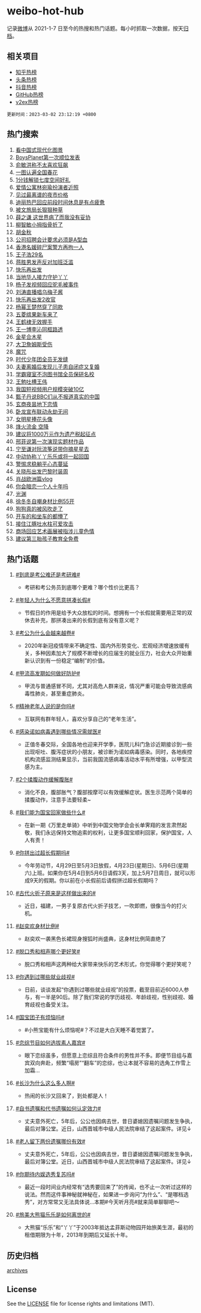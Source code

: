 # weibo-hot-hub

记录[微博](https://www.weibo.com)从 2021-1-7 日至今的热搜和热门话题。每小时抓取一次数据，按天[归档](archives)。

## 相关项目

- [知乎热榜](https://github.com/lonnyzhang423/zhihu-hot-hub)
- [头条热榜](https://github.com/lonnyzhang423/toutiao-hot-hub)
- [抖音热榜](https://github.com/lonnyzhang423/douyin-hot-hub)
- [GitHub热榜](https://github.com/lonnyzhang423/github-hot-hub)
- [v2ex热榜](https://github.com/lonnyzhang423/v2ex-hot-hub)


`更新时间：2023-03-02 23:12:19 +0800`

## 热门搜索

1. [看中国式现代化图景](https://m.weibo.cn/search?containerid=100103type%3D1%26t%3D10%26q%3D%23%E7%9C%8B%E4%B8%AD%E5%9B%BD%E5%BC%8F%E7%8E%B0%E4%BB%A3%E5%8C%96%E5%9B%BE%E6%99%AF%23&stream_entry_id=51&isnewpage=1&extparam=seat%3D1%26stream_entry_id%3D51%26c_type%3D51%26dgr%3D0%26cate%3D10103%26filter_type%3Drealtimehot%26pos%3D0%26display_time%3D1677769937%26pre_seqid%3D1677768859458018920316&luicode=10000011&lfid=106003type%253D25%2526t%253D3%2526disable_hot%253D1%2526filter_type%253Drealtimehot)
1. [BoysPlanet第一次顺位发表](https://m.weibo.cn/search?containerid=100103type%3D1%26t%3D10%26q%3D%23BoysPlanet%E7%AC%AC%E4%B8%80%E6%AC%A1%E9%A1%BA%E4%BD%8D%E5%8F%91%E8%A1%A8%23&stream_entry_id=31&isnewpage=1&extparam=seat%3D1%26lcate%3D5001%26c_type%3D31%26realpos%3D1%26cate%3D5001%26pos%3D0%26q%3D%2523BoysPlanet%25E7%25AC%25AC%25E4%25B8%2580%25E6%25AC%25A1%25E9%25A1%25BA%25E4%25BD%258D%25E5%258F%2591%25E8%25A1%25A8%2523%26stream_entry_id%3D31%26flag%3D1%26dgr%3D0%26band_rank%3D1%26filter_type%3Drealtimehot%26display_time%3D1677769937%26pre_seqid%3D1677768859458018920316&luicode=10000011&lfid=106003type%253D25%2526t%253D3%2526disable_hot%253D1%2526filter_type%253Drealtimehot)
1. [俞敏洪称不太喜欢狂飙](https://m.weibo.cn/search?containerid=100103type%3D1%26t%3D10%26q%3D%23%E4%BF%9E%E6%95%8F%E6%B4%AA%E7%A7%B0%E4%B8%8D%E5%A4%AA%E5%96%9C%E6%AC%A2%E7%8B%82%E9%A3%99%23&stream_entry_id=31&isnewpage=1&extparam=seat%3D1%26lcate%3D5001%26c_type%3D31%26realpos%3D2%26cate%3D5001%26pos%3D1%26q%3D%2523%25E4%25BF%259E%25E6%2595%258F%25E6%25B4%25AA%25E7%25A7%25B0%25E4%25B8%258D%25E5%25A4%25AA%25E5%2596%259C%25E6%25AC%25A2%25E7%258B%2582%25E9%25A3%2599%2523%26stream_entry_id%3D31%26flag%3D2%26dgr%3D0%26band_rank%3D2%26filter_type%3Drealtimehot%26display_time%3D1677769937%26pre_seqid%3D1677768859458018920316&luicode=10000011&lfid=106003type%253D25%2526t%253D3%2526disable_hot%253D1%2526filter_type%253Drealtimehot)
1. [一图认遍全国春花](https://m.weibo.cn/search?containerid=100103type%3D1%26t%3D10%26q%3D%23%E4%B8%80%E5%9B%BE%E8%AE%A4%E9%81%8D%E5%85%A8%E5%9B%BD%E6%98%A5%E8%8A%B1%23&stream_entry_id=31&isnewpage=1&extparam=seat%3D1%26lcate%3D5001%26c_type%3D31%26realpos%3D3%26cate%3D5001%26pos%3D2%26q%3D%2523%25E4%25B8%2580%25E5%259B%25BE%25E8%25AE%25A4%25E9%2581%258D%25E5%2585%25A8%25E5%259B%25BD%25E6%2598%25A5%25E8%258A%25B1%2523%26stream_entry_id%3D31%26flag%3D0%26dgr%3D0%26band_rank%3D3%26filter_type%3Drealtimehot%26display_time%3D1677769937%26pre_seqid%3D1677768859458018920316&luicode=10000011&lfid=106003type%253D25%2526t%253D3%2526disable_hot%253D1%2526filter_type%253Drealtimehot)
1. [1分钱解锁七度空间好礼](https://m.weibo.cn/search?containerid=100103type%3D1%26t%3D10%26q%3D%231%E5%88%86%E9%92%B1%E8%A7%A3%E9%94%81%E4%B8%83%E5%BA%A6%E7%A9%BA%E9%97%B4%E5%A5%BD%E7%A4%BC%23&stream_entry_id=31&isnewpage=1&extparam=seat%3D1%26lcate%3D5001%26c_type%3D31%26band_rank%3D4%26topic_ad%3D1%26cate%3D5001%26pos%3D3%26adid%3D181074%26q%3D%25231%25E5%2588%2586%25E9%2592%25B1%25E8%25A7%25A3%25E9%2594%2581%25E4%25B8%2583%25E5%25BA%25A6%25E7%25A9%25BA%25E9%2597%25B4%25E5%25A5%25BD%25E7%25A4%25BC%2523%26stream_entry_id%3D31%26dgr%3D0%26filter_type%3Drealtimehot%26display_time%3D1677769937%26pre_seqid%3D1677768859458018920316&luicode=10000011&lfid=106003type%253D25%2526t%253D3%2526disable_hot%253D1%2526filter_type%253Drealtimehot)
1. [爱情公寓林宛瑜扮演者近照](https://m.weibo.cn/search?containerid=100103type%3D1%26t%3D10%26q%3D%23%E7%88%B1%E6%83%85%E5%85%AC%E5%AF%93%E6%9E%97%E5%AE%9B%E7%91%9C%E6%89%AE%E6%BC%94%E8%80%85%E8%BF%91%E7%85%A7%23&stream_entry_id=31&isnewpage=1&extparam=seat%3D1%26lcate%3D5001%26c_type%3D31%26realpos%3D4%26cate%3D5001%26pos%3D4%26q%3D%2523%25E7%2588%25B1%25E6%2583%2585%25E5%2585%25AC%25E5%25AF%2593%25E6%259E%2597%25E5%25AE%259B%25E7%2591%259C%25E6%2589%25AE%25E6%25BC%2594%25E8%2580%2585%25E8%25BF%2591%25E7%2585%25A7%2523%26stream_entry_id%3D31%26flag%3D2%26dgr%3D0%26band_rank%3D4%26filter_type%3Drealtimehot%26display_time%3D1677769937%26pre_seqid%3D1677768859458018920316&luicode=10000011&lfid=106003type%253D25%2526t%253D3%2526disable_hot%253D1%2526filter_type%253Drealtimehot)
1. [见过最离谱的夜市价格](https://m.weibo.cn/search?containerid=100103type%3D1%26t%3D10%26q%3D%23%E8%A7%81%E8%BF%87%E6%9C%80%E7%A6%BB%E8%B0%B1%E7%9A%84%E5%A4%9C%E5%B8%82%E4%BB%B7%E6%A0%BC%23&stream_entry_id=31&isnewpage=1&extparam=seat%3D1%26lcate%3D5001%26c_type%3D31%26realpos%3D5%26cate%3D5001%26pos%3D5%26q%3D%2523%25E8%25A7%2581%25E8%25BF%2587%25E6%259C%2580%25E7%25A6%25BB%25E8%25B0%25B1%25E7%259A%2584%25E5%25A4%259C%25E5%25B8%2582%25E4%25BB%25B7%25E6%25A0%25BC%2523%26stream_entry_id%3D31%26flag%3D1%26dgr%3D0%26band_rank%3D5%26filter_type%3Drealtimehot%26display_time%3D1677769937%26pre_seqid%3D1677768859458018920316&luicode=10000011&lfid=106003type%253D25%2526t%253D3%2526disable_hot%253D1%2526filter_type%253Drealtimehot)
1. [迪丽热巴回应前段时间休息是有点疲惫](https://m.weibo.cn/search?containerid=100103type%3D1%26t%3D10%26q%3D%23%E8%BF%AA%E4%B8%BD%E7%83%AD%E5%B7%B4%E5%9B%9E%E5%BA%94%E5%89%8D%E6%AE%B5%E6%97%B6%E9%97%B4%E4%BC%91%E6%81%AF%E6%98%AF%E6%9C%89%E7%82%B9%E7%96%B2%E6%83%AB%23&stream_entry_id=31&isnewpage=1&extparam=seat%3D1%26lcate%3D5001%26c_type%3D31%26realpos%3D6%26cate%3D5001%26pos%3D6%26q%3D%2523%25E8%25BF%25AA%25E4%25B8%25BD%25E7%2583%25AD%25E5%25B7%25B4%25E5%259B%259E%25E5%25BA%2594%25E5%2589%258D%25E6%25AE%25B5%25E6%2597%25B6%25E9%2597%25B4%25E4%25BC%2591%25E6%2581%25AF%25E6%2598%25AF%25E6%259C%2589%25E7%2582%25B9%25E7%2596%25B2%25E6%2583%25AB%2523%26stream_entry_id%3D31%26flag%3D2%26dgr%3D0%26band_rank%3D6%26filter_type%3Drealtimehot%26display_time%3D1677769937%26pre_seqid%3D1677768859458018920316&luicode=10000011&lfid=106003type%253D25%2526t%253D3%2526disable_hot%253D1%2526filter_type%253Drealtimehot)
1. [被文旅局长狠狠种草](https://m.weibo.cn/search?containerid=100103type%3D1%26t%3D10%26q%3D%23%E8%A2%AB%E6%96%87%E6%97%85%E5%B1%80%E9%95%BF%E7%8B%A0%E7%8B%A0%E7%A7%8D%E8%8D%89%23&stream_entry_id=31&isnewpage=1&extparam=seat%3D1%26lcate%3D5001%26c_type%3D31%26band_rank%3D7%26cate%3D5001%26pos%3D7%26adid%3D181270%26q%3D%2523%25E8%25A2%25AB%25E6%2596%2587%25E6%2597%2585%25E5%25B1%2580%25E9%2595%25BF%25E7%258B%25A0%25E7%258B%25A0%25E7%25A7%258D%25E8%258D%2589%2523%26stream_entry_id%3D31%26dgr%3D0%26filter_type%3Drealtimehot%26display_time%3D1677769937%26pre_seqid%3D1677768859458018920316&luicode=10000011&lfid=106003type%253D25%2526t%253D3%2526disable_hot%253D1%2526filter_type%253Drealtimehot)
1. [薛之谦 这世界病了而我没有妥协](https://m.weibo.cn/search?containerid=100103type%3D1%26t%3D10%26q%3D%E8%96%9B%E4%B9%8B%E8%B0%A6+%E8%BF%99%E4%B8%96%E7%95%8C%E7%97%85%E4%BA%86%E8%80%8C%E6%88%91%E6%B2%A1%E6%9C%89%E5%A6%A5%E5%8D%8F&stream_entry_id=31&isnewpage=1&extparam=seat%3D1%26lcate%3D5001%26c_type%3D31%26realpos%3D7%26cate%3D5001%26pos%3D8%26q%3D%25E8%2596%259B%25E4%25B9%258B%25E8%25B0%25A6%2520%25E8%25BF%2599%25E4%25B8%2596%25E7%2595%258C%25E7%2597%2585%25E4%25BA%2586%25E8%2580%258C%25E6%2588%2591%25E6%25B2%25A1%25E6%259C%2589%25E5%25A6%25A5%25E5%258D%258F%26stream_entry_id%3D31%26flag%3D0%26dgr%3D0%26band_rank%3D7%26filter_type%3Drealtimehot%26display_time%3D1677769937%26pre_seqid%3D1677768859458018920316&luicode=10000011&lfid=106003type%253D25%2526t%253D3%2526disable_hot%253D1%2526filter_type%253Drealtimehot)
1. [柳智敏小拇指骨折了](https://m.weibo.cn/search?containerid=100103type%3D1%26t%3D10%26q%3D%23%E6%9F%B3%E6%99%BA%E6%95%8F%E5%B0%8F%E6%8B%87%E6%8C%87%E9%AA%A8%E6%8A%98%E4%BA%86%23&stream_entry_id=31&isnewpage=1&extparam=seat%3D1%26lcate%3D5001%26c_type%3D31%26realpos%3D8%26cate%3D5001%26pos%3D9%26q%3D%2523%25E6%259F%25B3%25E6%2599%25BA%25E6%2595%258F%25E5%25B0%258F%25E6%258B%2587%25E6%258C%2587%25E9%25AA%25A8%25E6%258A%2598%25E4%25BA%2586%2523%26stream_entry_id%3D31%26flag%3D1%26dgr%3D0%26band_rank%3D8%26filter_type%3Drealtimehot%26display_time%3D1677769937%26pre_seqid%3D1677768859458018920316&luicode=10000011&lfid=106003type%253D25%2526t%253D3%2526disable_hot%253D1%2526filter_type%253Drealtimehot)
1. [胡金秋](https://m.weibo.cn/search?containerid=100103type%3D1%26t%3D10%26q%3D%E8%83%A1%E9%87%91%E7%A7%8B&stream_entry_id=31&isnewpage=1&extparam=seat%3D1%26lcate%3D5001%26c_type%3D31%26realpos%3D9%26cate%3D5001%26pos%3D10%26q%3D%25E8%2583%25A1%25E9%2587%2591%25E7%25A7%258B%26stream_entry_id%3D31%26flag%3D1%26dgr%3D0%26band_rank%3D9%26filter_type%3Drealtimehot%26display_time%3D1677769937%26pre_seqid%3D1677768859458018920316&luicode=10000011&lfid=106003type%253D25%2526t%253D3%2526disable_hot%253D1%2526filter_type%253Drealtimehot)
1. [公司招聘会计要求必须是A型血](https://m.weibo.cn/search?containerid=100103type%3D1%26t%3D10%26q%3D%23%E5%85%AC%E5%8F%B8%E6%8B%9B%E8%81%98%E4%BC%9A%E8%AE%A1%E8%A6%81%E6%B1%82%E5%BF%85%E9%A1%BB%E6%98%AFA%E5%9E%8B%E8%A1%80%23&stream_entry_id=31&isnewpage=1&extparam=seat%3D1%26lcate%3D5001%26c_type%3D31%26realpos%3D10%26cate%3D5001%26pos%3D11%26q%3D%2523%25E5%2585%25AC%25E5%258F%25B8%25E6%258B%259B%25E8%2581%2598%25E4%25BC%259A%25E8%25AE%25A1%25E8%25A6%2581%25E6%25B1%2582%25E5%25BF%2585%25E9%25A1%25BB%25E6%2598%25AFA%25E5%259E%258B%25E8%25A1%2580%2523%26stream_entry_id%3D31%26flag%3D0%26dgr%3D0%26band_rank%3D10%26filter_type%3Drealtimehot%26display_time%3D1677769937%26pre_seqid%3D1677768859458018920316&luicode=10000011&lfid=106003type%253D25%2526t%253D3%2526disable_hot%253D1%2526filter_type%253Drealtimehot)
1. [香港名媛碎尸案警方再拘一人](https://m.weibo.cn/search?containerid=100103type%3D1%26t%3D10%26q%3D%23%E9%A6%99%E6%B8%AF%E5%90%8D%E5%AA%9B%E7%A2%8E%E5%B0%B8%E6%A1%88%E8%AD%A6%E6%96%B9%E5%86%8D%E6%8B%98%E4%B8%80%E4%BA%BA%23&stream_entry_id=31&isnewpage=1&extparam=seat%3D1%26lcate%3D5001%26c_type%3D31%26realpos%3D11%26cate%3D5001%26pos%3D12%26q%3D%2523%25E9%25A6%2599%25E6%25B8%25AF%25E5%2590%258D%25E5%25AA%259B%25E7%25A2%258E%25E5%25B0%25B8%25E6%25A1%2588%25E8%25AD%25A6%25E6%2596%25B9%25E5%2586%258D%25E6%258B%2598%25E4%25B8%2580%25E4%25BA%25BA%2523%26stream_entry_id%3D31%26flag%3D2%26dgr%3D0%26band_rank%3D11%26filter_type%3Drealtimehot%26display_time%3D1677769937%26pre_seqid%3D1677768859458018920316&luicode=10000011&lfid=106003type%253D25%2526t%253D3%2526disable_hot%253D1%2526filter_type%253Drealtimehot)
1. [王子浩29名](https://m.weibo.cn/search?containerid=100103type%3D1%26t%3D10%26q%3D%E7%8E%8B%E5%AD%90%E6%B5%A929%E5%90%8D&stream_entry_id=31&isnewpage=1&extparam=seat%3D1%26lcate%3D5001%26c_type%3D31%26realpos%3D12%26cate%3D5001%26pos%3D13%26q%3D%25E7%258E%258B%25E5%25AD%2590%25E6%25B5%25A929%25E5%2590%258D%26stream_entry_id%3D31%26flag%3D1%26dgr%3D0%26band_rank%3D12%26filter_type%3Drealtimehot%26display_time%3D1677769937%26pre_seqid%3D1677768859458018920316&luicode=10000011&lfid=106003type%253D25%2526t%253D3%2526disable_hot%253D1%2526filter_type%253Drealtimehot)
1. [蒋胜男发声反对加班泛滥](https://m.weibo.cn/search?containerid=100103type%3D1%26t%3D10%26q%3D%23%E8%92%8B%E8%83%9C%E7%94%B7%E5%8F%91%E5%A3%B0%E5%8F%8D%E5%AF%B9%E5%8A%A0%E7%8F%AD%E6%B3%9B%E6%BB%A5%23&stream_entry_id=31&isnewpage=1&extparam=seat%3D1%26lcate%3D5001%26c_type%3D31%26realpos%3D13%26cate%3D5001%26pos%3D14%26q%3D%2523%25E8%2592%258B%25E8%2583%259C%25E7%2594%25B7%25E5%258F%2591%25E5%25A3%25B0%25E5%258F%258D%25E5%25AF%25B9%25E5%258A%25A0%25E7%258F%25AD%25E6%25B3%259B%25E6%25BB%25A5%2523%26stream_entry_id%3D31%26flag%3D1%26dgr%3D0%26band_rank%3D13%26filter_type%3Drealtimehot%26display_time%3D1677769937%26pre_seqid%3D1677768859458018920316&luicode=10000011&lfid=106003type%253D25%2526t%253D3%2526disable_hot%253D1%2526filter_type%253Drealtimehot)
1. [快乐再出发](https://m.weibo.cn/search?containerid=100103type%3D1%26t%3D10%26q%3D%E5%BF%AB%E4%B9%90%E5%86%8D%E5%87%BA%E5%8F%91&stream_entry_id=31&isnewpage=1&extparam=seat%3D1%26lcate%3D5001%26c_type%3D31%26realpos%3D14%26cate%3D5001%26pos%3D15%26q%3D%25E5%25BF%25AB%25E4%25B9%2590%25E5%2586%258D%25E5%2587%25BA%25E5%258F%2591%26stream_entry_id%3D31%26flag%3D1%26dgr%3D0%26band_rank%3D14%26filter_type%3Drealtimehot%26display_time%3D1677769937%26pre_seqid%3D1677768859458018920316&luicode=10000011&lfid=106003type%253D25%2526t%253D3%2526disable_hot%253D1%2526filter_type%253Drealtimehot)
1. [当地华人接力守护丫丫](https://m.weibo.cn/search?containerid=100103type%3D1%26t%3D10%26q%3D%23%E5%BD%93%E5%9C%B0%E5%8D%8E%E4%BA%BA%E6%8E%A5%E5%8A%9B%E5%AE%88%E6%8A%A4%E4%B8%AB%E4%B8%AB%23&stream_entry_id=31&isnewpage=1&extparam=seat%3D1%26lcate%3D5001%26c_type%3D31%26realpos%3D15%26cate%3D5001%26pos%3D16%26q%3D%2523%25E5%25BD%2593%25E5%259C%25B0%25E5%258D%258E%25E4%25BA%25BA%25E6%258E%25A5%25E5%258A%259B%25E5%25AE%2588%25E6%258A%25A4%25E4%25B8%25AB%25E4%25B8%25AB%2523%26stream_entry_id%3D31%26flag%3D0%26dgr%3D0%26band_rank%3D15%26filter_type%3Drealtimehot%26display_time%3D1677769937%26pre_seqid%3D1677768859458018920316&luicode=10000011&lfid=106003type%253D25%2526t%253D3%2526disable_hot%253D1%2526filter_type%253Drealtimehot)
1. [杨子发视频回应驼毛被事件](https://m.weibo.cn/search?containerid=100103type%3D1%26t%3D10%26q%3D%23%E6%9D%A8%E5%AD%90%E5%8F%91%E8%A7%86%E9%A2%91%E5%9B%9E%E5%BA%94%E9%A9%BC%E6%AF%9B%E8%A2%AB%E4%BA%8B%E4%BB%B6%23&stream_entry_id=31&isnewpage=1&extparam=seat%3D1%26lcate%3D5001%26c_type%3D31%26realpos%3D16%26cate%3D5001%26pos%3D17%26q%3D%2523%25E6%259D%25A8%25E5%25AD%2590%25E5%258F%2591%25E8%25A7%2586%25E9%25A2%2591%25E5%259B%259E%25E5%25BA%2594%25E9%25A9%25BC%25E6%25AF%259B%25E8%25A2%25AB%25E4%25BA%258B%25E4%25BB%25B6%2523%26stream_entry_id%3D31%26flag%3D0%26dgr%3D0%26band_rank%3D16%26filter_type%3Drealtimehot%26display_time%3D1677769937%26pre_seqid%3D1677768859458018920316&luicode=10000011&lfid=106003type%253D25%2526t%253D3%2526disable_hot%253D1%2526filter_type%253Drealtimehot)
1. [刘涛直播唱乌梅子酱](https://m.weibo.cn/search?containerid=100103type%3D1%26t%3D10%26q%3D%23%E5%88%98%E6%B6%9B%E7%9B%B4%E6%92%AD%E5%94%B1%E4%B9%8C%E6%A2%85%E5%AD%90%E9%85%B1%23&stream_entry_id=31&isnewpage=1&extparam=seat%3D1%26lcate%3D5001%26c_type%3D31%26realpos%3D17%26cate%3D5001%26pos%3D18%26q%3D%2523%25E5%2588%2598%25E6%25B6%259B%25E7%259B%25B4%25E6%2592%25AD%25E5%2594%25B1%25E4%25B9%258C%25E6%25A2%2585%25E5%25AD%2590%25E9%2585%25B1%2523%26stream_entry_id%3D31%26flag%3D1%26dgr%3D0%26band_rank%3D17%26filter_type%3Drealtimehot%26display_time%3D1677769937%26pre_seqid%3D1677768859458018920316&luicode=10000011&lfid=106003type%253D25%2526t%253D3%2526disable_hot%253D1%2526filter_type%253Drealtimehot)
1. [快乐再出发2收官](https://m.weibo.cn/search?containerid=100103type%3D1%26t%3D10%26q%3D%23%E5%BF%AB%E4%B9%90%E5%86%8D%E5%87%BA%E5%8F%912%E6%94%B6%E5%AE%98%23&stream_entry_id=31&isnewpage=1&extparam=seat%3D1%26lcate%3D5001%26c_type%3D31%26realpos%3D18%26cate%3D5001%26pos%3D19%26q%3D%2523%25E5%25BF%25AB%25E4%25B9%2590%25E5%2586%258D%25E5%2587%25BA%25E5%258F%25912%25E6%2594%25B6%25E5%25AE%2598%2523%26stream_entry_id%3D31%26flag%3D1%26dgr%3D0%26band_rank%3D18%26filter_type%3Drealtimehot%26display_time%3D1677769937%26pre_seqid%3D1677768859458018920316&luicode=10000011&lfid=106003type%253D25%2526t%253D3%2526disable_hot%253D1%2526filter_type%253Drealtimehot)
1. [杨幂王楚然穿了同款](https://m.weibo.cn/search?containerid=100103type%3D1%26t%3D10%26q%3D%23%E6%9D%A8%E5%B9%82%E7%8E%8B%E6%A5%9A%E7%84%B6%E7%A9%BF%E4%BA%86%E5%90%8C%E6%AC%BE%23&stream_entry_id=31&isnewpage=1&extparam=seat%3D1%26lcate%3D5001%26c_type%3D31%26realpos%3D19%26cate%3D5001%26pos%3D20%26q%3D%2523%25E6%259D%25A8%25E5%25B9%2582%25E7%258E%258B%25E6%25A5%259A%25E7%2584%25B6%25E7%25A9%25BF%25E4%25BA%2586%25E5%2590%258C%25E6%25AC%25BE%2523%26stream_entry_id%3D31%26flag%3D0%26dgr%3D0%26band_rank%3D19%26filter_type%3Drealtimehot%26display_time%3D1677769937%26pre_seqid%3D1677768859458018920316&luicode=10000011&lfid=106003type%253D25%2526t%253D3%2526disable_hot%253D1%2526filter_type%253Drealtimehot)
1. [五菱缤果新车来了](https://m.weibo.cn/search?containerid=100103type%3D1%26t%3D10%26q%3D%E4%BA%94%E8%8F%B1%E7%BC%A4%E6%9E%9C%E6%96%B0%E8%BD%A6%E6%9D%A5%E4%BA%86&stream_entry_id=31&isnewpage=1&extparam=seat%3D1%26lcate%3D5001%26c_type%3D31%26realpos%3D20%26cate%3D5001%26pos%3D21%26q%3D%25E4%25BA%2594%25E8%258F%25B1%25E7%25BC%25A4%25E6%259E%259C%25E6%2596%25B0%25E8%25BD%25A6%25E6%259D%25A5%25E4%25BA%2586%26stream_entry_id%3D31%26flag%3D1%26dgr%3D0%26band_rank%3D20%26filter_type%3Drealtimehot%26display_time%3D1677769937%26pre_seqid%3D1677768859458018920316&luicode=10000011&lfid=106003type%253D25%2526t%253D3%2526disable_hot%253D1%2526filter_type%253Drealtimehot)
1. [王鹤棣无效握手](https://m.weibo.cn/search?containerid=100103type%3D1%26t%3D10%26q%3D%23%E7%8E%8B%E9%B9%A4%E6%A3%A3%E6%97%A0%E6%95%88%E6%8F%A1%E6%89%8B%23&stream_entry_id=31&isnewpage=1&extparam=seat%3D1%26lcate%3D5001%26c_type%3D31%26realpos%3D21%26cate%3D5001%26pos%3D22%26q%3D%2523%25E7%258E%258B%25E9%25B9%25A4%25E6%25A3%25A3%25E6%2597%25A0%25E6%2595%2588%25E6%258F%25A1%25E6%2589%258B%2523%26stream_entry_id%3D31%26flag%3D1%26dgr%3D0%26band_rank%3D21%26filter_type%3Drealtimehot%26display_time%3D1677769937%26pre_seqid%3D1677768859458018920316&luicode=10000011&lfid=106003type%253D25%2526t%253D3%2526disable_hot%253D1%2526filter_type%253Drealtimehot)
1. [王一博李沁同框路透](https://m.weibo.cn/search?containerid=100103type%3D1%26t%3D10%26q%3D%23%E7%8E%8B%E4%B8%80%E5%8D%9A%E6%9D%8E%E6%B2%81%E5%90%8C%E6%A1%86%E8%B7%AF%E9%80%8F%23&stream_entry_id=31&isnewpage=1&extparam=seat%3D1%26lcate%3D5001%26c_type%3D31%26realpos%3D22%26cate%3D5001%26pos%3D23%26q%3D%2523%25E7%258E%258B%25E4%25B8%2580%25E5%258D%259A%25E6%259D%258E%25E6%25B2%2581%25E5%2590%258C%25E6%25A1%2586%25E8%25B7%25AF%25E9%2580%258F%2523%26stream_entry_id%3D31%26flag%3D0%26dgr%3D0%26band_rank%3D22%26filter_type%3Drealtimehot%26display_time%3D1677769937%26pre_seqid%3D1677768859458018920316&luicode=10000011&lfid=106003type%253D25%2526t%253D3%2526disable_hot%253D1%2526filter_type%253Drealtimehot)
1. [金星合木星](https://m.weibo.cn/search?containerid=100103type%3D1%26t%3D10%26q%3D%23%E9%87%91%E6%98%9F%E5%90%88%E6%9C%A8%E6%98%9F%23&stream_entry_id=31&isnewpage=1&extparam=seat%3D1%26lcate%3D5001%26c_type%3D31%26realpos%3D23%26cate%3D5001%26pos%3D24%26q%3D%2523%25E9%2587%2591%25E6%2598%259F%25E5%2590%2588%25E6%259C%25A8%25E6%2598%259F%2523%26stream_entry_id%3D31%26flag%3D0%26dgr%3D0%26band_rank%3D23%26filter_type%3Drealtimehot%26display_time%3D1677769937%26pre_seqid%3D1677768859458018920316&luicode=10000011&lfid=106003type%253D25%2526t%253D3%2526disable_hot%253D1%2526filter_type%253Drealtimehot)
1. [大卫詹姆斯受伤](https://m.weibo.cn/search?containerid=100103type%3D1%26t%3D10%26q%3D%23%E5%A4%A7%E5%8D%AB%E8%A9%B9%E5%A7%86%E6%96%AF%E5%8F%97%E4%BC%A4%23&stream_entry_id=31&isnewpage=1&extparam=seat%3D1%26lcate%3D5001%26c_type%3D31%26realpos%3D24%26cate%3D5001%26pos%3D25%26q%3D%2523%25E5%25A4%25A7%25E5%258D%25AB%25E8%25A9%25B9%25E5%25A7%2586%25E6%2596%25AF%25E5%258F%2597%25E4%25BC%25A4%2523%26stream_entry_id%3D31%26flag%3D0%26dgr%3D0%26band_rank%3D24%26filter_type%3Drealtimehot%26display_time%3D1677769937%26pre_seqid%3D1677768859458018920316&luicode=10000011&lfid=106003type%253D25%2526t%253D3%2526disable_hot%253D1%2526filter_type%253Drealtimehot)
1. [魔咒](https://m.weibo.cn/search?containerid=100103type%3D1%26t%3D10%26q%3D%E9%AD%94%E5%92%92&stream_entry_id=31&isnewpage=1&extparam=seat%3D1%26lcate%3D5001%26c_type%3D31%26realpos%3D25%26cate%3D5001%26pos%3D26%26q%3D%25E9%25AD%2594%25E5%2592%2592%26stream_entry_id%3D31%26flag%3D1%26dgr%3D0%26band_rank%3D25%26filter_type%3Drealtimehot%26display_time%3D1677769937%26pre_seqid%3D1677768859458018920316&luicode=10000011&lfid=106003type%253D25%2526t%253D3%2526disable_hot%253D1%2526filter_type%253Drealtimehot)
1. [时代少年团全员无发缝](https://m.weibo.cn/search?containerid=100103type%3D1%26t%3D10%26q%3D%23%E6%97%B6%E4%BB%A3%E5%B0%91%E5%B9%B4%E5%9B%A2%E5%85%A8%E5%91%98%E6%97%A0%E5%8F%91%E7%BC%9D%23&stream_entry_id=31&isnewpage=1&extparam=seat%3D1%26lcate%3D5001%26c_type%3D31%26realpos%3D26%26cate%3D5001%26pos%3D27%26q%3D%2523%25E6%2597%25B6%25E4%25BB%25A3%25E5%25B0%2591%25E5%25B9%25B4%25E5%259B%25A2%25E5%2585%25A8%25E5%2591%2598%25E6%2597%25A0%25E5%258F%2591%25E7%25BC%259D%2523%26stream_entry_id%3D31%26flag%3D0%26dgr%3D0%26band_rank%3D26%26filter_type%3Drealtimehot%26display_time%3D1677769937%26pre_seqid%3D1677768859458018920316&luicode=10000011&lfid=106003type%253D25%2526t%253D3%2526disable_hot%253D1%2526filter_type%253Drealtimehot)
1. [夫妻离婚后发现儿子患自闭症又复婚](https://m.weibo.cn/search?containerid=100103type%3D1%26t%3D10%26q%3D%23%E5%A4%AB%E5%A6%BB%E7%A6%BB%E5%A9%9A%E5%90%8E%E5%8F%91%E7%8E%B0%E5%84%BF%E5%AD%90%E6%82%A3%E8%87%AA%E9%97%AD%E7%97%87%E5%8F%88%E5%A4%8D%E5%A9%9A%23&stream_entry_id=31&isnewpage=1&extparam=seat%3D1%26lcate%3D5001%26c_type%3D31%26realpos%3D27%26cate%3D5001%26pos%3D28%26q%3D%2523%25E5%25A4%25AB%25E5%25A6%25BB%25E7%25A6%25BB%25E5%25A9%259A%25E5%2590%258E%25E5%258F%2591%25E7%258E%25B0%25E5%2584%25BF%25E5%25AD%2590%25E6%2582%25A3%25E8%2587%25AA%25E9%2597%25AD%25E7%2597%2587%25E5%258F%2588%25E5%25A4%258D%25E5%25A9%259A%2523%26stream_entry_id%3D31%26flag%3D0%26dgr%3D0%26band_rank%3D27%26filter_type%3Drealtimehot%26display_time%3D1677769937%26pre_seqid%3D1677768859458018920316&luicode=10000011&lfid=106003type%253D25%2526t%253D3%2526disable_hot%253D1%2526filter_type%253Drealtimehot)
1. [学霸寝室不泡图书馆全员保研名校](https://m.weibo.cn/search?containerid=100103type%3D1%26t%3D10%26q%3D%23%E5%AD%A6%E9%9C%B8%E5%AF%9D%E5%AE%A4%E4%B8%8D%E6%B3%A1%E5%9B%BE%E4%B9%A6%E9%A6%86%E5%85%A8%E5%91%98%E4%BF%9D%E7%A0%94%E5%90%8D%E6%A0%A1%23&stream_entry_id=31&isnewpage=1&extparam=seat%3D1%26lcate%3D5001%26c_type%3D31%26realpos%3D28%26cate%3D5001%26pos%3D29%26q%3D%2523%25E5%25AD%25A6%25E9%259C%25B8%25E5%25AF%259D%25E5%25AE%25A4%25E4%25B8%258D%25E6%25B3%25A1%25E5%259B%25BE%25E4%25B9%25A6%25E9%25A6%2586%25E5%2585%25A8%25E5%2591%2598%25E4%25BF%259D%25E7%25A0%2594%25E5%2590%258D%25E6%25A0%25A1%2523%26stream_entry_id%3D31%26flag%3D0%26dgr%3D0%26band_rank%3D28%26filter_type%3Drealtimehot%26display_time%3D1677769937%26pre_seqid%3D1677768859458018920316&luicode=10000011&lfid=106003type%253D25%2526t%253D3%2526disable_hot%253D1%2526filter_type%253Drealtimehot)
1. [王勉吐槽王伟](https://m.weibo.cn/search?containerid=100103type%3D1%26t%3D10%26q%3D%23%E7%8E%8B%E5%8B%89%E5%90%90%E6%A7%BD%E7%8E%8B%E4%BC%9F%23&stream_entry_id=31&isnewpage=1&extparam=seat%3D1%26lcate%3D5001%26c_type%3D31%26realpos%3D29%26cate%3D5001%26pos%3D30%26q%3D%2523%25E7%258E%258B%25E5%258B%2589%25E5%2590%2590%25E6%25A7%25BD%25E7%258E%258B%25E4%25BC%259F%2523%26stream_entry_id%3D31%26flag%3D1%26dgr%3D0%26band_rank%3D29%26filter_type%3Drealtimehot%26display_time%3D1677769937%26pre_seqid%3D1677768859458018920316&luicode=10000011&lfid=106003type%253D25%2526t%253D3%2526disable_hot%253D1%2526filter_type%253Drealtimehot)
1. [我国短视频用户规模突破10亿](https://m.weibo.cn/search?containerid=100103type%3D1%26t%3D10%26q%3D%23%E6%88%91%E5%9B%BD%E7%9F%AD%E8%A7%86%E9%A2%91%E7%94%A8%E6%88%B7%E8%A7%84%E6%A8%A1%E7%AA%81%E7%A0%B410%E4%BA%BF%23&stream_entry_id=31&isnewpage=1&extparam=seat%3D1%26lcate%3D5001%26c_type%3D31%26realpos%3D30%26cate%3D5001%26pos%3D31%26q%3D%2523%25E6%2588%2591%25E5%259B%25BD%25E7%259F%25AD%25E8%25A7%2586%25E9%25A2%2591%25E7%2594%25A8%25E6%2588%25B7%25E8%25A7%2584%25E6%25A8%25A1%25E7%25AA%2581%25E7%25A0%25B410%25E4%25BA%25BF%2523%26stream_entry_id%3D31%26flag%3D0%26dgr%3D0%26band_rank%3D30%26filter_type%3Drealtimehot%26display_time%3D1677769937%26pre_seqid%3D1677768859458018920316&luicode=10000011&lfid=106003type%253D25%2526t%253D3%2526disable_hot%253D1%2526filter_type%253Drealtimehot)
1. [甄子丹说BBC们从不报道真实的中国](https://m.weibo.cn/search?containerid=100103type%3D1%26t%3D10%26q%3D%23%E7%94%84%E5%AD%90%E4%B8%B9%E8%AF%B4BBC%E4%BB%AC%E4%BB%8E%E4%B8%8D%E6%8A%A5%E9%81%93%E7%9C%9F%E5%AE%9E%E7%9A%84%E4%B8%AD%E5%9B%BD%23&stream_entry_id=31&isnewpage=1&extparam=seat%3D1%26lcate%3D5001%26c_type%3D31%26realpos%3D31%26cate%3D5001%26pos%3D32%26q%3D%2523%25E7%2594%2584%25E5%25AD%2590%25E4%25B8%25B9%25E8%25AF%25B4BBC%25E4%25BB%25AC%25E4%25BB%258E%25E4%25B8%258D%25E6%258A%25A5%25E9%2581%2593%25E7%259C%259F%25E5%25AE%259E%25E7%259A%2584%25E4%25B8%25AD%25E5%259B%25BD%2523%26stream_entry_id%3D31%26flag%3D1%26dgr%3D0%26band_rank%3D31%26filter_type%3Drealtimehot%26display_time%3D1677769937%26pre_seqid%3D1677768859458018920316&luicode=10000011&lfid=106003type%253D25%2526t%253D3%2526disable_hot%253D1%2526filter_type%253Drealtimehot)
1. [玄商夜昙地下恋情](https://m.weibo.cn/search?containerid=100103type%3D1%26t%3D10%26q%3D%23%E7%8E%84%E5%95%86%E5%A4%9C%E6%98%99%E5%9C%B0%E4%B8%8B%E6%81%8B%E6%83%85%23&stream_entry_id=31&isnewpage=1&extparam=seat%3D1%26lcate%3D5001%26c_type%3D31%26realpos%3D32%26cate%3D5001%26pos%3D33%26q%3D%2523%25E7%258E%2584%25E5%2595%2586%25E5%25A4%259C%25E6%2598%2599%25E5%259C%25B0%25E4%25B8%258B%25E6%2581%258B%25E6%2583%2585%2523%26stream_entry_id%3D31%26flag%3D1%26dgr%3D0%26band_rank%3D32%26filter_type%3Drealtimehot%26display_time%3D1677769937%26pre_seqid%3D1677768859458018920316&luicode=10000011&lfid=106003type%253D25%2526t%253D3%2526disable_hot%253D1%2526filter_type%253Drealtimehot)
1. [卧龙宣布联动永劫无间](https://m.weibo.cn/search?containerid=100103type%3D1%26t%3D10%26q%3D%23%E5%8D%A7%E9%BE%99%E5%AE%A3%E5%B8%83%E8%81%94%E5%8A%A8%E6%B0%B8%E5%8A%AB%E6%97%A0%E9%97%B4%23&stream_entry_id=31&isnewpage=1&extparam=seat%3D1%26lcate%3D5001%26c_type%3D31%26realpos%3D33%26cate%3D5001%26pos%3D34%26q%3D%2523%25E5%258D%25A7%25E9%25BE%2599%25E5%25AE%25A3%25E5%25B8%2583%25E8%2581%2594%25E5%258A%25A8%25E6%25B0%25B8%25E5%258A%25AB%25E6%2597%25A0%25E9%2597%25B4%2523%26stream_entry_id%3D31%26flag%3D1%26dgr%3D0%26band_rank%3D33%26filter_type%3Drealtimehot%26display_time%3D1677769937%26pre_seqid%3D1677768859458018920316&luicode=10000011&lfid=106003type%253D25%2526t%253D3%2526disable_hot%253D1%2526filter_type%253Drealtimehot)
1. [女明星捧花头像](https://m.weibo.cn/search?containerid=100103type%3D1%26t%3D10%26q%3D%23%E5%A5%B3%E6%98%8E%E6%98%9F%E6%8D%A7%E8%8A%B1%E5%A4%B4%E5%83%8F%23&stream_entry_id=31&isnewpage=1&extparam=seat%3D1%26lcate%3D5001%26c_type%3D31%26realpos%3D34%26cate%3D5001%26pos%3D35%26q%3D%2523%25E5%25A5%25B3%25E6%2598%258E%25E6%2598%259F%25E6%258D%25A7%25E8%258A%25B1%25E5%25A4%25B4%25E5%2583%258F%2523%26stream_entry_id%3D31%26flag%3D0%26dgr%3D0%26band_rank%3D34%26filter_type%3Drealtimehot%26display_time%3D1677769937%26pre_seqid%3D1677768859458018920316&luicode=10000011&lfid=106003type%253D25%2526t%253D3%2526disable_hot%253D1%2526filter_type%253Drealtimehot)
1. [烽火流金 空降](https://m.weibo.cn/search?containerid=100103type%3D1%26t%3D10%26q%3D%E7%83%BD%E7%81%AB%E6%B5%81%E9%87%91+%E7%A9%BA%E9%99%8D&stream_entry_id=31&isnewpage=1&extparam=seat%3D1%26lcate%3D5001%26c_type%3D31%26realpos%3D35%26cate%3D5001%26pos%3D36%26q%3D%25E7%2583%25BD%25E7%2581%25AB%25E6%25B5%2581%25E9%2587%2591%2520%25E7%25A9%25BA%25E9%2599%258D%26stream_entry_id%3D31%26flag%3D0%26dgr%3D0%26band_rank%3D35%26filter_type%3Drealtimehot%26display_time%3D1677769937%26pre_seqid%3D1677768859458018920316&luicode=10000011&lfid=106003type%253D25%2526t%253D3%2526disable_hot%253D1%2526filter_type%253Drealtimehot)
1. [建议将1000万元作为遗产税起征点](https://m.weibo.cn/search?containerid=100103type%3D1%26t%3D10%26q%3D%23%E5%BB%BA%E8%AE%AE%E5%B0%861000%E4%B8%87%E5%85%83%E4%BD%9C%E4%B8%BA%E9%81%97%E4%BA%A7%E7%A8%8E%E8%B5%B7%E5%BE%81%E7%82%B9%23&stream_entry_id=31&isnewpage=1&extparam=seat%3D1%26lcate%3D5001%26c_type%3D31%26realpos%3D36%26cate%3D5001%26pos%3D37%26q%3D%2523%25E5%25BB%25BA%25E8%25AE%25AE%25E5%25B0%25861000%25E4%25B8%2587%25E5%2585%2583%25E4%25BD%259C%25E4%25B8%25BA%25E9%2581%2597%25E4%25BA%25A7%25E7%25A8%258E%25E8%25B5%25B7%25E5%25BE%2581%25E7%2582%25B9%2523%26stream_entry_id%3D31%26flag%3D0%26dgr%3D0%26band_rank%3D36%26filter_type%3Drealtimehot%26display_time%3D1677769937%26pre_seqid%3D1677768859458018920316&luicode=10000011&lfid=106003type%253D25%2526t%253D3%2526disable_hot%253D1%2526filter_type%253Drealtimehot)
1. [邢菲说第一次演现实题材作品](https://m.weibo.cn/search?containerid=100103type%3D1%26t%3D10%26q%3D%23%E9%82%A2%E8%8F%B2%E8%AF%B4%E7%AC%AC%E4%B8%80%E6%AC%A1%E6%BC%94%E7%8E%B0%E5%AE%9E%E9%A2%98%E6%9D%90%E4%BD%9C%E5%93%81%23&stream_entry_id=31&isnewpage=1&extparam=seat%3D1%26lcate%3D5001%26c_type%3D31%26realpos%3D37%26cate%3D5001%26pos%3D38%26q%3D%2523%25E9%2582%25A2%25E8%258F%25B2%25E8%25AF%25B4%25E7%25AC%25AC%25E4%25B8%2580%25E6%25AC%25A1%25E6%25BC%2594%25E7%258E%25B0%25E5%25AE%259E%25E9%25A2%2598%25E6%259D%2590%25E4%25BD%259C%25E5%2593%2581%2523%26stream_entry_id%3D31%26flag%3D1%26dgr%3D0%26band_rank%3D37%26filter_type%3Drealtimehot%26display_time%3D1677769937%26pre_seqid%3D1677768859458018920316&luicode=10000011&lfid=106003type%253D25%2526t%253D3%2526disable_hot%253D1%2526filter_type%253Drealtimehot)
1. [宁至谦对阮流筝说带你摘星星去](https://m.weibo.cn/search?containerid=100103type%3D1%26t%3D10%26q%3D%23%E5%AE%81%E8%87%B3%E8%B0%A6%E5%AF%B9%E9%98%AE%E6%B5%81%E7%AD%9D%E8%AF%B4%E5%B8%A6%E4%BD%A0%E6%91%98%E6%98%9F%E6%98%9F%E5%8E%BB%23&stream_entry_id=31&isnewpage=1&extparam=seat%3D1%26lcate%3D5001%26c_type%3D31%26realpos%3D38%26cate%3D5001%26pos%3D39%26q%3D%2523%25E5%25AE%2581%25E8%2587%25B3%25E8%25B0%25A6%25E5%25AF%25B9%25E9%2598%25AE%25E6%25B5%2581%25E7%25AD%259D%25E8%25AF%25B4%25E5%25B8%25A6%25E4%25BD%25A0%25E6%2591%2598%25E6%2598%259F%25E6%2598%259F%25E5%258E%25BB%2523%26stream_entry_id%3D31%26flag%3D1%26dgr%3D0%26band_rank%3D38%26filter_type%3Drealtimehot%26display_time%3D1677769937%26pre_seqid%3D1677768859458018920316&luicode=10000011&lfid=106003type%253D25%2526t%253D3%2526disable_hot%253D1%2526filter_type%253Drealtimehot)
1. [中动协称丫丫乐乐或将一起回国](https://m.weibo.cn/search?containerid=100103type%3D1%26t%3D10%26q%3D%23%E4%B8%AD%E5%8A%A8%E5%8D%8F%E7%A7%B0%E4%B8%AB%E4%B8%AB%E4%B9%90%E4%B9%90%E6%88%96%E5%B0%86%E4%B8%80%E8%B5%B7%E5%9B%9E%E5%9B%BD%23&stream_entry_id=31&isnewpage=1&extparam=seat%3D1%26lcate%3D5001%26c_type%3D31%26realpos%3D39%26cate%3D5001%26pos%3D40%26q%3D%2523%25E4%25B8%25AD%25E5%258A%25A8%25E5%258D%258F%25E7%25A7%25B0%25E4%25B8%25AB%25E4%25B8%25AB%25E4%25B9%2590%25E4%25B9%2590%25E6%2588%2596%25E5%25B0%2586%25E4%25B8%2580%25E8%25B5%25B7%25E5%259B%259E%25E5%259B%25BD%2523%26stream_entry_id%3D31%26flag%3D0%26dgr%3D0%26band_rank%3D39%26filter_type%3Drealtimehot%26display_time%3D1677769937%26pre_seqid%3D1677768859458018920316&luicode=10000011&lfid=106003type%253D25%2526t%253D3%2526disable_hot%253D1%2526filter_type%253Drealtimehot)
1. [警惕求稳躺平心态蔓延](https://m.weibo.cn/search?containerid=100103type%3D1%26t%3D10%26q%3D%23%E8%AD%A6%E6%83%95%E6%B1%82%E7%A8%B3%E8%BA%BA%E5%B9%B3%E5%BF%83%E6%80%81%E8%94%93%E5%BB%B6%23&stream_entry_id=31&isnewpage=1&extparam=seat%3D1%26lcate%3D5001%26c_type%3D31%26realpos%3D40%26cate%3D5001%26pos%3D41%26q%3D%2523%25E8%25AD%25A6%25E6%2583%2595%25E6%25B1%2582%25E7%25A8%25B3%25E8%25BA%25BA%25E5%25B9%25B3%25E5%25BF%2583%25E6%2580%2581%25E8%2594%2593%25E5%25BB%25B6%2523%26stream_entry_id%3D31%26flag%3D1%26dgr%3D0%26band_rank%3D40%26filter_type%3Drealtimehot%26display_time%3D1677769937%26pre_seqid%3D1677768859458018920316&luicode=10000011&lfid=106003type%253D25%2526t%253D3%2526disable_hot%253D1%2526filter_type%253Drealtimehot)
1. [关晓彤出发巴黎时装周](https://m.weibo.cn/search?containerid=100103type%3D1%26t%3D10%26q%3D%23%E5%85%B3%E6%99%93%E5%BD%A4%E5%87%BA%E5%8F%91%E5%B7%B4%E9%BB%8E%E6%97%B6%E8%A3%85%E5%91%A8%23&stream_entry_id=31&isnewpage=1&extparam=seat%3D1%26lcate%3D5001%26c_type%3D31%26realpos%3D41%26cate%3D5001%26pos%3D42%26q%3D%2523%25E5%2585%25B3%25E6%2599%2593%25E5%25BD%25A4%25E5%2587%25BA%25E5%258F%2591%25E5%25B7%25B4%25E9%25BB%258E%25E6%2597%25B6%25E8%25A3%2585%25E5%2591%25A8%2523%26stream_entry_id%3D31%26flag%3D0%26dgr%3D0%26band_rank%3D41%26filter_type%3Drealtimehot%26display_time%3D1677769937%26pre_seqid%3D1677768859458018920316&luicode=10000011&lfid=106003type%253D25%2526t%253D3%2526disable_hot%253D1%2526filter_type%253Drealtimehot)
1. [肖战欧洲篇vlog](https://m.weibo.cn/search?containerid=100103type%3D1%26t%3D10%26q%3D%23%E8%82%96%E6%88%98%E6%AC%A7%E6%B4%B2%E7%AF%87vlog%23&stream_entry_id=31&isnewpage=1&extparam=seat%3D1%26lcate%3D5001%26c_type%3D31%26realpos%3D42%26cate%3D5001%26pos%3D43%26q%3D%2523%25E8%2582%2596%25E6%2588%2598%25E6%25AC%25A7%25E6%25B4%25B2%25E7%25AF%2587vlog%2523%26stream_entry_id%3D31%26flag%3D0%26dgr%3D0%26band_rank%3D42%26filter_type%3Drealtimehot%26display_time%3D1677769937%26pre_seqid%3D1677768859458018920316&luicode=10000011&lfid=106003type%253D25%2526t%253D3%2526disable_hot%253D1%2526filter_type%253Drealtimehot)
1. [你会暗恋一个人十年吗](https://m.weibo.cn/search?containerid=100103type%3D1%26t%3D10%26q%3D%23%E4%BD%A0%E4%BC%9A%E6%9A%97%E6%81%8B%E4%B8%80%E4%B8%AA%E4%BA%BA%E5%8D%81%E5%B9%B4%E5%90%97%23&stream_entry_id=31&isnewpage=1&extparam=seat%3D1%26lcate%3D5001%26c_type%3D31%26realpos%3D43%26cate%3D5001%26pos%3D44%26q%3D%2523%25E4%25BD%25A0%25E4%25BC%259A%25E6%259A%2597%25E6%2581%258B%25E4%25B8%2580%25E4%25B8%25AA%25E4%25BA%25BA%25E5%258D%2581%25E5%25B9%25B4%25E5%2590%2597%2523%26stream_entry_id%3D31%26flag%3D0%26dgr%3D0%26band_rank%3D43%26filter_type%3Drealtimehot%26display_time%3D1677769937%26pre_seqid%3D1677768859458018920316&luicode=10000011&lfid=106003type%253D25%2526t%253D3%2526disable_hot%253D1%2526filter_type%253Drealtimehot)
1. [光渊](https://m.weibo.cn/search?containerid=100103type%3D1%26t%3D10%26q%3D%23%E5%85%89%E6%B8%8A%23&stream_entry_id=31&isnewpage=1&extparam=seat%3D1%26lcate%3D5001%26c_type%3D31%26realpos%3D44%26cate%3D5001%26pos%3D45%26q%3D%2523%25E5%2585%2589%25E6%25B8%258A%2523%26stream_entry_id%3D31%26flag%3D0%26dgr%3D0%26band_rank%3D44%26filter_type%3Drealtimehot%26display_time%3D1677769937%26pre_seqid%3D1677768859458018920316&luicode=10000011&lfid=106003type%253D25%2526t%253D3%2526disable_hot%253D1%2526filter_type%253Drealtimehot)
1. [徐冬冬自嘲身材比例55开](https://m.weibo.cn/search?containerid=100103type%3D1%26t%3D10%26q%3D%23%E5%BE%90%E5%86%AC%E5%86%AC%E8%87%AA%E5%98%B2%E8%BA%AB%E6%9D%90%E6%AF%94%E4%BE%8B55%E5%BC%80%23&stream_entry_id=31&isnewpage=1&extparam=seat%3D1%26lcate%3D5001%26c_type%3D31%26realpos%3D45%26cate%3D5001%26pos%3D46%26q%3D%2523%25E5%25BE%2590%25E5%2586%25AC%25E5%2586%25AC%25E8%2587%25AA%25E5%2598%25B2%25E8%25BA%25AB%25E6%259D%2590%25E6%25AF%2594%25E4%25BE%258B55%25E5%25BC%2580%2523%26stream_entry_id%3D31%26flag%3D0%26dgr%3D0%26band_rank%3D45%26filter_type%3Drealtimehot%26display_time%3D1677769937%26pre_seqid%3D1677768859458018920316&luicode=10000011&lfid=106003type%253D25%2526t%253D3%2526disable_hot%253D1%2526filter_type%253Drealtimehot)
1. [狗狗真的被风吹走了](https://m.weibo.cn/search?containerid=100103type%3D1%26t%3D10%26q%3D%23%E7%8B%97%E7%8B%97%E7%9C%9F%E7%9A%84%E8%A2%AB%E9%A3%8E%E5%90%B9%E8%B5%B0%E4%BA%86%23&stream_entry_id=31&isnewpage=1&extparam=seat%3D1%26lcate%3D5001%26c_type%3D31%26realpos%3D46%26cate%3D5001%26pos%3D47%26q%3D%2523%25E7%258B%2597%25E7%258B%2597%25E7%259C%259F%25E7%259A%2584%25E8%25A2%25AB%25E9%25A3%258E%25E5%2590%25B9%25E8%25B5%25B0%25E4%25BA%2586%2523%26stream_entry_id%3D31%26flag%3D0%26dgr%3D0%26band_rank%3D46%26filter_type%3Drealtimehot%26display_time%3D1677769937%26pre_seqid%3D1677768859458018920316&luicode=10000011&lfid=106003type%253D25%2526t%253D3%2526disable_hot%253D1%2526filter_type%253Drealtimehot)
1. [开车的和坐车的都懵了](https://m.weibo.cn/search?containerid=100103type%3D1%26t%3D10%26q%3D%23%E5%BC%80%E8%BD%A6%E7%9A%84%E5%92%8C%E5%9D%90%E8%BD%A6%E7%9A%84%E9%83%BD%E6%87%B5%E4%BA%86%23&stream_entry_id=31&isnewpage=1&extparam=seat%3D1%26lcate%3D5001%26c_type%3D31%26realpos%3D47%26cate%3D5001%26pos%3D48%26q%3D%2523%25E5%25BC%2580%25E8%25BD%25A6%25E7%259A%2584%25E5%2592%258C%25E5%259D%2590%25E8%25BD%25A6%25E7%259A%2584%25E9%2583%25BD%25E6%2587%25B5%25E4%25BA%2586%2523%26stream_entry_id%3D31%26flag%3D0%26dgr%3D0%26band_rank%3D47%26filter_type%3Drealtimehot%26display_time%3D1677769937%26pre_seqid%3D1677768859458018920316&luicode=10000011&lfid=106003type%253D25%2526t%253D3%2526disable_hot%253D1%2526filter_type%253Drealtimehot)
1. [接住江豚吐水柱可爱攻击](https://m.weibo.cn/search?containerid=100103type%3D1%26t%3D10%26q%3D%23%E6%8E%A5%E4%BD%8F%E6%B1%9F%E8%B1%9A%E5%90%90%E6%B0%B4%E6%9F%B1%E5%8F%AF%E7%88%B1%E6%94%BB%E5%87%BB%23&stream_entry_id=31&isnewpage=1&extparam=seat%3D1%26lcate%3D5001%26c_type%3D31%26realpos%3D48%26cate%3D5001%26pos%3D49%26q%3D%2523%25E6%258E%25A5%25E4%25BD%258F%25E6%25B1%259F%25E8%25B1%259A%25E5%2590%2590%25E6%25B0%25B4%25E6%259F%25B1%25E5%258F%25AF%25E7%2588%25B1%25E6%2594%25BB%25E5%2587%25BB%2523%26stream_entry_id%3D31%26flag%3D1%26dgr%3D0%26band_rank%3D48%26filter_type%3Drealtimehot%26display_time%3D1677769937%26pre_seqid%3D1677768859458018920316&luicode=10000011&lfid=106003type%253D25%2526t%253D3%2526disable_hot%253D1%2526filter_type%253Drealtimehot)
1. [商场回应艺术画展被指涉儿童色情](https://m.weibo.cn/search?containerid=100103type%3D1%26t%3D10%26q%3D%23%E5%95%86%E5%9C%BA%E5%9B%9E%E5%BA%94%E8%89%BA%E6%9C%AF%E7%94%BB%E5%B1%95%E8%A2%AB%E6%8C%87%E6%B6%89%E5%84%BF%E7%AB%A5%E8%89%B2%E6%83%85%23&stream_entry_id=31&isnewpage=1&extparam=seat%3D1%26lcate%3D5001%26c_type%3D31%26realpos%3D49%26cate%3D5001%26pos%3D50%26q%3D%2523%25E5%2595%2586%25E5%259C%25BA%25E5%259B%259E%25E5%25BA%2594%25E8%2589%25BA%25E6%259C%25AF%25E7%2594%25BB%25E5%25B1%2595%25E8%25A2%25AB%25E6%258C%2587%25E6%25B6%2589%25E5%2584%25BF%25E7%25AB%25A5%25E8%2589%25B2%25E6%2583%2585%2523%26stream_entry_id%3D31%26flag%3D1%26dgr%3D0%26band_rank%3D49%26filter_type%3Drealtimehot%26display_time%3D1677769937%26pre_seqid%3D1677768859458018920316&luicode=10000011&lfid=106003type%253D25%2526t%253D3%2526disable_hot%253D1%2526filter_type%253Drealtimehot)
1. [建议第三胎孩子教育全免费](https://m.weibo.cn/search?containerid=100103type%3D1%26t%3D10%26q%3D%23%E5%BB%BA%E8%AE%AE%E7%AC%AC%E4%B8%89%E8%83%8E%E5%AD%A9%E5%AD%90%E6%95%99%E8%82%B2%E5%85%A8%E5%85%8D%E8%B4%B9%23&stream_entry_id=31&isnewpage=1&extparam=seat%3D1%26lcate%3D5001%26c_type%3D31%26realpos%3D50%26cate%3D5001%26pos%3D51%26q%3D%2523%25E5%25BB%25BA%25E8%25AE%25AE%25E7%25AC%25AC%25E4%25B8%2589%25E8%2583%258E%25E5%25AD%25A9%25E5%25AD%2590%25E6%2595%2599%25E8%2582%25B2%25E5%2585%25A8%25E5%2585%258D%25E8%25B4%25B9%2523%26stream_entry_id%3D31%26flag%3D0%26dgr%3D0%26band_rank%3D50%26filter_type%3Drealtimehot%26display_time%3D1677769937%26pre_seqid%3D1677768859458018920316&luicode=10000011&lfid=106003type%253D25%2526t%253D3%2526disable_hot%253D1%2526filter_type%253Drealtimehot)

## 热门话题

1. [#到底是考公难还是考研难#](https://m.weibo.cn/search?containerid=231522type%3D1%26t%3D10%26q%3D%23%E5%88%B0%E5%BA%95%E6%98%AF%E8%80%83%E5%85%AC%E9%9A%BE%E8%BF%98%E6%98%AF%E8%80%83%E7%A0%94%E9%9A%BE%23&stream_entry_id=128&isnewpage=1&extparam=seat%3D1%26lcate%3D5004%26dgr%3D0%26c_type%3D128%26unitid%3D1677380796663%26cate%3D5004%26pos%3D1-0-0%26display_time%3D1677769938%26pre_seqid%3D1677769938838043859027&luicode=10000011&lfid=231648_-_4)
    - 考研和考公务员到底哪个更难？哪个性价比更高？

1. [#年轻人为什么不愿意拼凑长假#](https://m.weibo.cn/search?containerid=231522type%3D1%26t%3D10%26q%3D%23%E5%B9%B4%E8%BD%BB%E4%BA%BA%E4%B8%BA%E4%BB%80%E4%B9%88%E4%B8%8D%E6%84%BF%E6%84%8F%E6%8B%BC%E5%87%91%E9%95%BF%E5%81%87%23&stream_entry_id=128&isnewpage=1&extparam=seat%3D1%26lcate%3D5004%26dgr%3D0%26c_type%3D128%26unitid%3D1677465391512%26cate%3D5004%26pos%3D1-0-1%26display_time%3D1677769938%26pre_seqid%3D1677769938838043859027&luicode=10000011&lfid=231648_-_4)
    - 节假日的作用是给予大众放松的时间。想拥有一个长假就需要用正常的双休去补充，那拼凑出来的长假到底有没有意义呢？

1. [#考公为什么会越来越卷#](https://m.weibo.cn/search?containerid=231522type%3D1%26t%3D10%26q%3D%23%E8%80%83%E5%85%AC%E4%B8%BA%E4%BB%80%E4%B9%88%E4%BC%9A%E8%B6%8A%E6%9D%A5%E8%B6%8A%E5%8D%B7%23&stream_entry_id=128&isnewpage=1&extparam=seat%3D1%26lcate%3D5004%26dgr%3D0%26c_type%3D128%26unitid%3D1677308832266%26cate%3D5004%26pos%3D1-0-2%26display_time%3D1677769938%26pre_seqid%3D1677769938838043859027&luicode=10000011&lfid=231648_-_4)
    - 2020年新冠疫情带来不确定性、国内外形势变化、宏观经济增速放缓有关，多种因素加大了规模不断增长的应届生的就业压力，社会大众开始重新认识到有一份稳定“编制”的价值。

1. [#甲流高发期如何做好防护#](https://m.weibo.cn/search?containerid=231522type%3D1%26t%3D10%26q%3D%23%E7%94%B2%E6%B5%81%E9%AB%98%E5%8F%91%E6%9C%9F%E5%A6%82%E4%BD%95%E5%81%9A%E5%A5%BD%E9%98%B2%E6%8A%A4%23&stream_entry_id=128&isnewpage=1&extparam=seat%3D1%26lcate%3D5004%26dgr%3D0%26c_type%3D128%26unitid%3D1677334647938%26cate%3D5004%26pos%3D1-0-3%26display_time%3D1677769938%26pre_seqid%3D1677769938838043859027&luicode=10000011&lfid=231648_-_4)
    - 甲流与普通感冒不同，尤其对高危人群来说，情况严重可能会导致流感病毒性肺炎，甚至重症肺炎。

1. [#精神老年人说的是你吗#](https://m.weibo.cn/search?containerid=231522type%3D1%26t%3D10%26q%3D%23%E7%B2%BE%E7%A5%9E%E8%80%81%E5%B9%B4%E4%BA%BA%E8%AF%B4%E7%9A%84%E6%98%AF%E4%BD%A0%E5%90%97%23&stream_entry_id=128&isnewpage=1&extparam=seat%3D1%26lcate%3D5004%26dgr%3D0%26c_type%3D128%26unitid%3D1677414078378%26cate%3D5004%26pos%3D1-0-4%26display_time%3D1677769938%26pre_seqid%3D1677769938838043859027&luicode=10000011&lfid=231648_-_4)
    - 互联网有群年轻人，喜欢分享自己的“老年生活”。

1. [#感染诺如病毒遇到哪些情况需就医#](https://m.weibo.cn/search?containerid=231522type%3D1%26t%3D10%26q%3D%23%E6%84%9F%E6%9F%93%E8%AF%BA%E5%A6%82%E7%97%85%E6%AF%92%E9%81%87%E5%88%B0%E5%93%AA%E4%BA%9B%E6%83%85%E5%86%B5%E9%9C%80%E5%B0%B1%E5%8C%BB%23&stream_entry_id=128&isnewpage=1&extparam=seat%3D1%26lcate%3D5004%26dgr%3D0%26c_type%3D128%26unitid%3D1677374807431%26cate%3D5004%26pos%3D1-0-5%26display_time%3D1677769938%26pre_seqid%3D1677769938838043859027&luicode=10000011&lfid=231648_-_4)
    - 正值冬春交际，全国各地也迎来开学季，医院儿科门急诊近期接诊到一些出现呕吐、腹泻症状的小朋友，被诊断为诺如病毒感染。同时，各地疾控机构流感监测结果显示，当前我国流感病毒活动水平有所增强，以甲型流感为主。

1. [#2个揉腹动作缓解腹胀#](https://m.weibo.cn/search?containerid=231522type%3D1%26t%3D10%26q%3D%232%E4%B8%AA%E6%8F%89%E8%85%B9%E5%8A%A8%E4%BD%9C%E7%BC%93%E8%A7%A3%E8%85%B9%E8%83%80%23&stream_entry_id=128&isnewpage=1&extparam=seat%3D1%26lcate%3D5004%26dgr%3D0%26c_type%3D128%26unitid%3D1677320229045%26cate%3D5004%26pos%3D1-0-6%26display_time%3D1677769938%26pre_seqid%3D1677769938838043859027&luicode=10000011&lfid=231648_-_4)
    - 消化不良，腹部胀气？腹部按摩可以有效缓解症状。医生示范两个简单的揉腹动作，注意手法要轻柔~

1. [#我们能为国宝回家做些什么#](https://m.weibo.cn/search?containerid=231522type%3D1%26t%3D10%26q%3D%23%E6%88%91%E4%BB%AC%E8%83%BD%E4%B8%BA%E5%9B%BD%E5%AE%9D%E5%9B%9E%E5%AE%B6%E5%81%9A%E4%BA%9B%E4%BB%80%E4%B9%88%23&stream_entry_id=128&isnewpage=1&extparam=seat%3D1%26lcate%3D5004%26dgr%3D0%26c_type%3D128%26unitid%3D1677412283102%26cate%3D5004%26pos%3D1-0-7%26display_time%3D1677769938%26pre_seqid%3D1677769938838043859027&luicode=10000011&lfid=231648_-_4)
    - 在新一期《万里走单骑》中听到中国文物学会会长单霁翔的发言肃然起敬，我们永远保持文物追索的权利，让更多国宝顺利回家，保护国宝，人人有责！

1. [#你拼出过超长假期吗#](https://m.weibo.cn/search?containerid=231522type%3D1%26t%3D10%26q%3D%23%E4%BD%A0%E6%8B%BC%E5%87%BA%E8%BF%87%E8%B6%85%E9%95%BF%E5%81%87%E6%9C%9F%E5%90%97%23&stream_entry_id=128&isnewpage=1&extparam=seat%3D1%26lcate%3D5004%26dgr%3D0%26c_type%3D128%26unitid%3D1677463583982%26cate%3D5004%26pos%3D1-0-8%26display_time%3D1677769938%26pre_seqid%3D1677769938838043859027&luicode=10000011&lfid=231648_-_4)
    - 今年劳动节，4月29日至5月3日放假，4月23日(星期日)、5月6日(星期六)上班。如果你在5月4日到5月6日请假3天，加上5月7日周日，就可以形成9天的假期。你以前在小长假前后请假拼过超长假期吗？ ​​​

1. [#古代火折子原来是这样做出来的#](https://m.weibo.cn/search?containerid=231522type%3D1%26t%3D10%26q%3D%23%E5%8F%A4%E4%BB%A3%E7%81%AB%E6%8A%98%E5%AD%90%E5%8E%9F%E6%9D%A5%E6%98%AF%E8%BF%99%E6%A0%B7%E5%81%9A%E5%87%BA%E6%9D%A5%E7%9A%84%23&stream_entry_id=128&isnewpage=1&extparam=seat%3D1%26lcate%3D5004%26dgr%3D0%26c_type%3D128%26unitid%3D1677383804641%26cate%3D5004%26pos%3D1-0-9%26display_time%3D1677769938%26pre_seqid%3D1677769938838043859027&luicode=10000011&lfid=231648_-_4)
    - 近日，福建，一男子复原古代火折子技艺，一吹即燃，很像当今的打火机。

1. [#赵奕欢身材比例#](https://m.weibo.cn/search?containerid=231522type%3D1%26t%3D10%26q%3D%23%E8%B5%B5%E5%A5%95%E6%AC%A2%E8%BA%AB%E6%9D%90%E6%AF%94%E4%BE%8B%23&stream_entry_id=128&isnewpage=1&extparam=seat%3D1%26lcate%3D5004%26dgr%3D0%26c_type%3D128%26unitid%3D1677330749535%26cate%3D5004%26pos%3D1-0-10%26display_time%3D1677769938%26pre_seqid%3D1677769938838043859027&luicode=10000011&lfid=231648_-_4)
    - 赵奕欢一袭黑色长裙现身搜狐时尚盛典，这身材比例简直绝了

1. [#脱口秀和相声哪个更好笑#](https://m.weibo.cn/search?containerid=231522type%3D1%26t%3D10%26q%3D%23%E8%84%B1%E5%8F%A3%E7%A7%80%E5%92%8C%E7%9B%B8%E5%A3%B0%E5%93%AA%E4%B8%AA%E6%9B%B4%E5%A5%BD%E7%AC%91%23&stream_entry_id=128&isnewpage=1&extparam=seat%3D1%26lcate%3D5004%26dgr%3D0%26c_type%3D128%26unitid%3D1677405986954%26cate%3D5004%26pos%3D1-0-11%26display_time%3D1677769938%26pre_seqid%3D1677769938838043859027&luicode=10000011&lfid=231648_-_4)
    - 脱口秀和相声这两种给大家带来快乐的艺术形式，你觉得哪个更好笑呢？

1. [#你遇到过哪些就业歧视#](https://m.weibo.cn/search?containerid=231522type%3D1%26t%3D10%26q%3D%23%E4%BD%A0%E9%81%87%E5%88%B0%E8%BF%87%E5%93%AA%E4%BA%9B%E5%B0%B1%E4%B8%9A%E6%AD%A7%E8%A7%86%23&stream_entry_id=128&isnewpage=1&extparam=seat%3D1%26lcate%3D5004%26dgr%3D0%26c_type%3D128%26unitid%3D1677464784294%26cate%3D5004%26pos%3D1-0-12%26display_time%3D1677769938%26pre_seqid%3D1677769938838043859027&luicode=10000011&lfid=231648_-_4)
    - 日前，谈谈发起“你遇到过哪些就业歧视”的投票，截至目前近6000人参与，有一半是90后。除了我们常说的学历歧视、年龄歧视，性别歧视、婚育歧视也备受关注。

1. [#国宝团子有烦恼吗#](https://m.weibo.cn/search?containerid=231522type%3D1%26t%3D10%26q%3D%23%E5%9B%BD%E5%AE%9D%E5%9B%A2%E5%AD%90%E6%9C%89%E7%83%A6%E6%81%BC%E5%90%97%23&stream_entry_id=128&isnewpage=1&extparam=seat%3D1%26lcate%3D5004%26dgr%3D0%26c_type%3D128%26unitid%3D1677458482481%26cate%3D5004%26pos%3D1-0-13%26display_time%3D1677769938%26pre_seqid%3D1677769938838043859027&luicode=10000011&lfid=231648_-_4)
    - #小熊宝能有什么烦恼呢#？不过是大白天睡不着觉罢了。

1. [#恋综节目如何选拔素人嘉宾#](https://m.weibo.cn/search?containerid=231522type%3D1%26t%3D10%26q%3D%23%E6%81%8B%E7%BB%BC%E8%8A%82%E7%9B%AE%E5%A6%82%E4%BD%95%E9%80%89%E6%8B%94%E7%B4%A0%E4%BA%BA%E5%98%89%E5%AE%BE%23&stream_entry_id=128&isnewpage=1&extparam=seat%3D1%26lcate%3D5004%26dgr%3D0%26c_type%3D128%26unitid%3D1677398805450%26cate%3D5004%26pos%3D1-0-14%26display_time%3D1677769938%26pre_seqid%3D1677769938838043859027&luicode=10000011&lfid=231648_-_4)
    - 眼下恋综虽多，但愿意上恋综且符合条件的男性并不多。即便节目组与嘉宾双向奔赴，频繁“塌房”“翻车”的恋综，也让本就不容易的选角工作雪上加霜...

1. [#长沙为什么这么多人啊#](https://m.weibo.cn/search?containerid=231522type%3D1%26t%3D10%26q%3D%23%E9%95%BF%E6%B2%99%E4%B8%BA%E4%BB%80%E4%B9%88%E8%BF%99%E4%B9%88%E5%A4%9A%E4%BA%BA%E5%95%8A%23&stream_entry_id=128&isnewpage=1&extparam=seat%3D1%26lcate%3D5004%26dgr%3D0%26c_type%3D128%26unitid%3D1677380799902%26cate%3D5004%26pos%3D1-0-15%26display_time%3D1677769938%26pre_seqid%3D1677769938838043859027&luicode=10000011&lfid=231648_-_4)
    - 热闹的长沙又回来了，到处都是人！

1. [#自书遗嘱和代书遗嘱如何认定效力#](https://m.weibo.cn/search?containerid=231522type%3D1%26t%3D10%26q%3D%23%E8%87%AA%E4%B9%A6%E9%81%97%E5%98%B1%E5%92%8C%E4%BB%A3%E4%B9%A6%E9%81%97%E5%98%B1%E5%A6%82%E4%BD%95%E8%AE%A4%E5%AE%9A%E6%95%88%E5%8A%9B%23&stream_entry_id=128&isnewpage=1&extparam=seat%3D1%26lcate%3D5004%26dgr%3D0%26c_type%3D128%26unitid%3D1677379609890%26cate%3D5004%26pos%3D1-0-16%26display_time%3D1677769938%26pre_seqid%3D1677769938838043859027&luicode=10000011&lfid=231648_-_4)
    - 丈夫意外死亡，5年后，公公也因病去世，昔日婆媳因遗嘱问题发生争执，最后对簿公堂。近日，山西晋城市中级人民法院审结了这起案件。详见↓ ​​​

1. [#老人留下两份遗嘱哪份有效#](https://m.weibo.cn/search?containerid=231522type%3D1%26t%3D10%26q%3D%23%E8%80%81%E4%BA%BA%E7%95%99%E4%B8%8B%E4%B8%A4%E4%BB%BD%E9%81%97%E5%98%B1%E5%93%AA%E4%BB%BD%E6%9C%89%E6%95%88%23&stream_entry_id=128&isnewpage=1&extparam=seat%3D1%26lcate%3D5004%26dgr%3D0%26c_type%3D128%26unitid%3D1677379311363%26cate%3D5004%26pos%3D1-0-17%26display_time%3D1677769938%26pre_seqid%3D1677769938838043859027&luicode=10000011&lfid=231648_-_4)
    - 丈夫意外死亡，5年后，公公也因病去世，昔日婆媳因遗嘱问题发生争执，最后对簿公堂。近日，山西晋城市中级人民法院审结了这起案件。详见↓ ​​​

1. [#你期待内娱选秀复苏吗#](https://m.weibo.cn/search?containerid=231522type%3D1%26t%3D10%26q%3D%23%E4%BD%A0%E6%9C%9F%E5%BE%85%E5%86%85%E5%A8%B1%E9%80%89%E7%A7%80%E5%A4%8D%E8%8B%8F%E5%90%97%23&stream_entry_id=128&isnewpage=1&extparam=seat%3D1%26lcate%3D5004%26dgr%3D0%26c_type%3D128%26unitid%3D1677341827118%26cate%3D5004%26pos%3D1-0-18%26display_time%3D1677769938%26pre_seqid%3D1677769938838043859027&luicode=10000011&lfid=231648_-_4)
    - 最近一段时间业内经常有“选秀要回来了”的传闻，也不止一次听过这样的说法。然而这件事神秘就神秘在，如果进一步询问“为什么”、“是哪档选秀”，对方常常又无法具体说…本期#今天听月亮#就来简单聊聊吧～

1. [#旅美大熊猫乐乐是如何离世的#](https://m.weibo.cn/search?containerid=231522type%3D1%26t%3D10%26q%3D%23%E6%97%85%E7%BE%8E%E5%A4%A7%E7%86%8A%E7%8C%AB%E4%B9%90%E4%B9%90%E6%98%AF%E5%A6%82%E4%BD%95%E7%A6%BB%E4%B8%96%E7%9A%84%23&stream_entry_id=128&isnewpage=1&extparam=seat%3D1%26lcate%3D5004%26dgr%3D0%26c_type%3D128%26unitid%3D1677329866896%26cate%3D5004%26pos%3D1-0-19%26display_time%3D1677769938%26pre_seqid%3D1677769938838043859027&luicode=10000011&lfid=231648_-_4)
    - 大熊猫“乐乐”和“丫丫”于2003年抵达孟菲斯动物园开始旅美生涯，最初的租借期限为十年，2013年到期后又延长十年。


## 历史归档

[archives](archives)

## License

See the [LICENSE](LICENSE) file for license rights and limitations (MIT).
